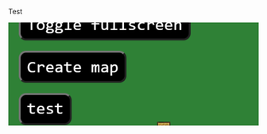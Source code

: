 Test

<div class="col">
    <img src="./menu-command.png" class="figure-img img-fluid rounded" alt="" />
</div>